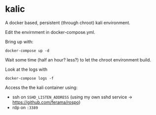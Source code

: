 # kalic

A docker based, persistent (through chroot) kali environment.

Edit the envirnment in docker-compose.yml.

Bring up with:

```
docker-compose up -d
```

Wait some time (half an hour? less?) to let the chroot environment build.

Look at the logs with

```
docker-compose logs -f
```
Access the the kali container using:

* ssh on `SSHD_LISTEN_ADDRESS` (using my own sshd service -> https://github.com/ferama/rospo)
* rdp on `:3389`


